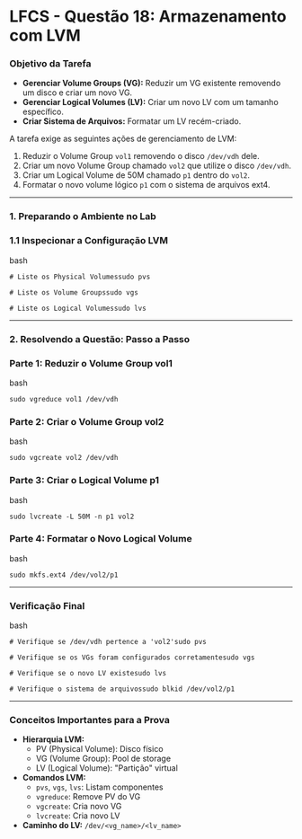 # **LFCS - Questão 18: Armazenamento com LVM**

### **Objetivo da Tarefa**

- **Gerenciar Volume Groups (VG):** Reduzir um VG existente removendo um disco e criar um novo VG.
- **Gerenciar Logical Volumes (LV):** Criar um novo LV com um tamanho específico.
- **Criar Sistema de Arquivos:** Formatar um LV recém-criado.

A tarefa exige as seguintes ações de gerenciamento de LVM:

1. Reduzir o Volume Group `vol1` removendo o disco `/dev/vdh` dele.
2. Criar um novo Volume Group chamado `vol2` que utilize o disco `/dev/vdh`.
3. Criar um Logical Volume de 50M chamado `p1` dentro do `vol2`.
4. Formatar o novo volume lógico `p1` com o sistema de arquivos ext4.

---

### **1. Preparando o Ambiente no Lab**

### **1.1 Inspecionar a Configuração LVM**

bash

```
# Liste os Physical Volumessudo pvs

# Liste os Volume Groupssudo vgs

# Liste os Logical Volumessudo lvs
```

---

### **2. Resolvendo a Questão: Passo a Passo**

### **Parte 1: Reduzir o Volume Group vol1**

bash

```
sudo vgreduce vol1 /dev/vdh
```

### **Parte 2: Criar o Volume Group vol2**

bash

```
sudo vgcreate vol2 /dev/vdh
```

### **Parte 3: Criar o Logical Volume p1**

bash

```
sudo lvcreate -L 50M -n p1 vol2
```

### **Parte 4: Formatar o Novo Logical Volume**

bash

```
sudo mkfs.ext4 /dev/vol2/p1
```

---

### **Verificação Final**

bash

```
# Verifique se /dev/vdh pertence a 'vol2'sudo pvs

# Verifique se os VGs foram configurados corretamentesudo vgs

# Verifique se o novo LV existesudo lvs

# Verifique o sistema de arquivossudo blkid /dev/vol2/p1
```

---

### **Conceitos Importantes para a Prova**

- **Hierarquia LVM:**
    - PV (Physical Volume): Disco físico
    - VG (Volume Group): Pool de storage
    - LV (Logical Volume): "Partição" virtual
- **Comandos LVM:**
    - `pvs`, `vgs`, `lvs`: Listam componentes
    - `vgreduce`: Remove PV do VG
    - `vgcreate`: Cria novo VG
    - `lvcreate`: Cria novo LV
- **Caminho do LV:** `/dev/<vg_name>/<lv_name>`
